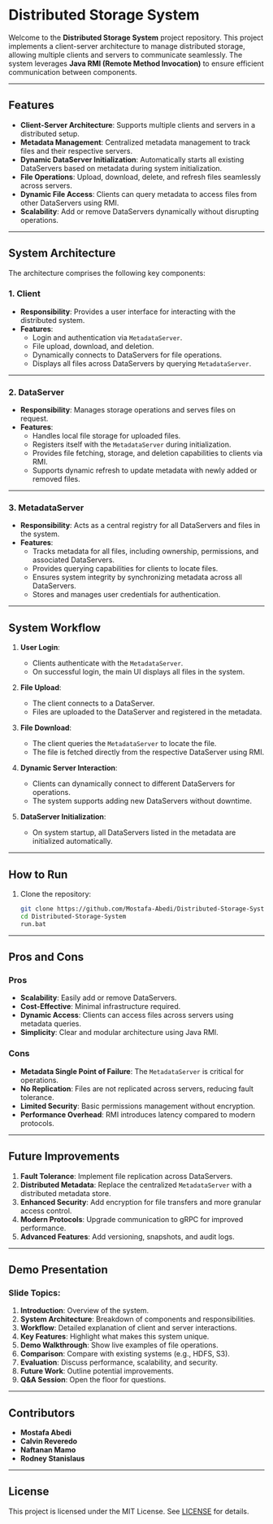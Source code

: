 # Distributed Storage System

Welcome to the **Distributed Storage System** project repository. This project implements a client-server architecture to manage distributed storage, allowing multiple clients and servers to communicate seamlessly. The system leverages **Java RMI (Remote Method Invocation)** to ensure efficient communication between components.

---

## **Features**

- **Client-Server Architecture**: Supports multiple clients and servers in a distributed setup.
- **Metadata Management**: Centralized metadata management to track files and their respective servers.
- **Dynamic DataServer Initialization**: Automatically starts all existing DataServers based on metadata during system initialization.
- **File Operations**: Upload, download, delete, and refresh files seamlessly across servers.
- **Dynamic File Access**: Clients can query metadata to access files from other DataServers using RMI.
- **Scalability**: Add or remove DataServers dynamically without disrupting operations.

---

## **System Architecture**

The architecture comprises the following key components:

### **1. Client**
- **Responsibility**: Provides a user interface for interacting with the distributed system.
- **Features**:
  - Login and authentication via `MetadataServer`.
  - File upload, download, and deletion.
  - Dynamically connects to DataServers for file operations.
  - Displays all files across DataServers by querying `MetadataServer`.

---

### **2. DataServer**
- **Responsibility**: Manages storage operations and serves files on request.
- **Features**:
  - Handles local file storage for uploaded files.
  - Registers itself with the `MetadataServer` during initialization.
  - Provides file fetching, storage, and deletion capabilities to clients via RMI.
  - Supports dynamic refresh to update metadata with newly added or removed files.

---

### **3. MetadataServer**
- **Responsibility**: Acts as a central registry for all DataServers and files in the system.
- **Features**:
  - Tracks metadata for all files, including ownership, permissions, and associated DataServers.
  - Provides querying capabilities for clients to locate files.
  - Ensures system integrity by synchronizing metadata across all DataServers.
  - Stores and manages user credentials for authentication.

---

## **System Workflow**

1. **User Login**:
   - Clients authenticate with the `MetadataServer`.
   - On successful login, the main UI displays all files in the system.

2. **File Upload**:
   - The client connects to a DataServer.
   - Files are uploaded to the DataServer and registered in the metadata.

3. **File Download**:
   - The client queries the `MetadataServer` to locate the file.
   - The file is fetched directly from the respective DataServer using RMI.

4. **Dynamic Server Interaction**:
   - Clients can dynamically connect to different DataServers for operations.
   - The system supports adding new DataServers without downtime.

5. **DataServer Initialization**:
   - On system startup, all DataServers listed in the metadata are initialized automatically.

---
## **How to Run**

1. Clone the repository:
   ```bash
   git clone https://github.com/Mostafa-Abedi/Distributed-Storage-System.git
   cd Distributed-Storage-System
   run.bat
   ```
---

## **Pros and Cons**

### **Pros**
- **Scalability**: Easily add or remove DataServers.
- **Cost-Effective**: Minimal infrastructure required.
- **Dynamic Access**: Clients can access files across servers using metadata queries.
- **Simplicity**: Clear and modular architecture using Java RMI.

### **Cons**
- **Metadata Single Point of Failure**: The `MetadataServer` is critical for operations.
- **No Replication**: Files are not replicated across servers, reducing fault tolerance.
- **Limited Security**: Basic permissions management without encryption.
- **Performance Overhead**: RMI introduces latency compared to modern protocols.

---

## **Future Improvements**

1. **Fault Tolerance**: Implement file replication across DataServers.
2. **Distributed Metadata**: Replace the centralized `MetadataServer` with a distributed metadata store.
3. **Enhanced Security**: Add encryption for file transfers and more granular access control.
4. **Modern Protocols**: Upgrade communication to gRPC for improved performance.
5. **Advanced Features**: Add versioning, snapshots, and audit logs.

---

## **Demo Presentation**

### **Slide Topics**:
1. **Introduction**: Overview of the system.
2. **System Architecture**: Breakdown of components and responsibilities.
3. **Workflow**: Detailed explanation of client and server interactions.
4. **Key Features**: Highlight what makes this system unique.
5. **Demo Walkthrough**: Show live examples of file operations.
6. **Comparison**: Compare with existing systems (e.g., HDFS, S3).
7. **Evaluation**: Discuss performance, scalability, and security.
8. **Future Work**: Outline potential improvements.
9. **Q&A Session**: Open the floor for questions.

---

## **Contributors**
- **Mostafa Abedi**
- **Calvin Reveredo**
- **Naftanan Mamo**
- **Rodney Stanislaus**

---

## **License**
This project is licensed under the MIT License. See [LICENSE](LICENSE) for details.
